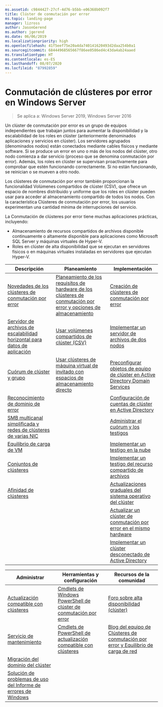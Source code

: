 ```yaml
---
ms.assetid: c9844427-27cf-4d76-b5bb-e06368b092f7
title: Clúster de conmutación por error
ms.topic: landing-page
manager: lizross
author: JasonGerend
ms.author: jgerend
ms.date: 06/06/2019
ms.localizationpriority: high
ms.openlocfilehash: 41f5eef75e20a4da740141620493d2daa254b0a1
ms.sourcegitcommit: 68444968565667f86ee0586ed4c43da4ab24aaed
ms.translationtype: HT
ms.contentlocale: es-ES
ms.lasthandoff: 08/07/2020
ms.locfileid: "87992859"
---
```

# <a name="failover-clustering-in-windows-server"></a>Conmutación de clústeres por error en Windows Server

> Se aplica a: Windows Server 2019, Windows Server 2016

Un clúster de conmutación por error es un grupo de equipos independientes que trabajan juntos para aumentar la disponibilidad y la escalabilidad de los roles en clúster (anteriormente denominados aplicaciones y servicios en clúster). Los servidores agrupados (denominados nodos) están conectados mediante cables físicos y mediante software. Si se produce un error en uno o más de los nodos del clúster, otro nodo comienza a dar servicio (proceso que se denomina conmutación por error). Además, los roles en clúster se supervisan proactivamente para comprobar que estén funcionando correctamente. Si no están funcionando, se reinician o se mueven a otro nodo.

Los clústeres de conmutación por error también proporcionan la funcionalidad Volúmenes compartidos de clúster (CSV), que ofrece un espacio de nombres distribuido y uniforme que los roles en clúster pueden usar para acceder al almacenamiento compartido de todos los nodos. Con la característica Clústeres de conmutación por error, los usuarios experimentan una cantidad mínima de interrupciones del servicio.

La Conmutación de clústeres por error tiene muchas aplicaciones prácticas, incluyendo:

* Almacenamiento de recursos compartidos de archivos disponible continuamente o altamente disponible para aplicaciones como Microsoft SQL Server y máquinas virtuales de Hyper-V.
* Roles en clúster de alta disponibilidad que se ejecutan en servidores físicos o en máquinas virtuales instaladas en servidores que ejecutan Hyper-V.

| **Descripción**                                                               |  **Planeamiento**                          |  **Implementación**       |
| -------------                                                                |  --------------                        | --------------------- |
| [Novedades de los clústeres de conmutación por error](whats-new-in-failover-clustering.md)    | [Planeamiento de los requisitos de hardware de los clústeres de conmutación por error y opciones de almacenamiento](clustering-requirements.md)  | [Creación de clústeres de conmutación por error](create-failover-cluster.md) |
| [Servidor de archivos de escalabilidad horizontal para datos de aplicación](sofs-overview.md)               | [Usar volúmenes compartidos de clúster (CSV)](failover-cluster-csvs.md) | [Implementar un servidor de archivos de dos nodos](deploy-two-node-clustered-file-server.md) |
|  [Cuórum de clúster y grupo](../storage/storage-spaces/understand-quorum.md)   |  [Usar clústeres de máquina virtual de invitado con espacios de almacenamiento directo](../storage/storage-spaces/storage-spaces-direct-in-vm.md)       | [Preconfigurar objetos de equipo de clúster en Active Directory Domain Services](prestage-cluster-adds.md) |
| [Reconocimiento de dominio de error](fault-domains.md)                                 |                                 | [Configuración de cuentas de clúster en Active Directory](configure-ad-accounts.md) |
| [SMB multicanal simplificada y redes de clústeres de varias NIC](smb-multichannel.md) |                       | [Administrar el cuórum y los testigos](manage-cluster-quorum.md) |
| [Equilibrio de carga de VM](vm-load-balancing-overview.md)                         |                             | [Implementar un testigo en la nube](deploy-cloud-witness.md) |
| [Conjuntos de clústeres](../storage/storage-spaces/cluster-sets.md)                  |                             |[Implementar un testigo del recurso compartido de archivos](file-share-witness.md) |
| [Afinidad de clústeres](cluster-affinity.md)                                     |                            | [Actualizaciones graduales del sistema operativo del clúster](cluster-operating-system-rolling-upgrade.md) |
|                                                                             |                            | [Actualizar un clúster de conmutación por error en el mismo hardware](upgrade-option-same-hardware.md) |
|                                                                            |                             | [Implementar un clúster desconectado de Active Directory](/previous-versions/windows/it-pro/windows-server-2012-R2-and-2012/dn265970\(v%3dws.11\))

|**Administrar**  |  **Herramientas y configuración**  |  **Recursos de la comunidad**       |
| ------------- |  -------------- | --------------------- |
| [Actualización compatible con clústeres](cluster-aware-updating.md)    |   [Cmdlets de Windows PowerShell de clúster de conmutación por error](/powershell/module/failoverclusters/?view=win10-ps)      |  [Foro sobre alta disponibilidad (clúster)](https://go.microsoft.com/fwlink/p/?LinkId=230641)       |
|  [Servicio de mantenimiento](health-service-overview.md)   |   [Cmdlets de PowerShell de actualización compatible con clústeres](/powershell/module/clusterawareupdating/?view=win10-ps)      | [Blog del equipo de Clústeres de conmutación por error y Equilibrio de carga de red](https://blogs.msdn.com/b/clustering/)        |
|  [Migración del dominio del clúster](cluster-domain-migration.md)   |         |         |
|  [Solución de problemas de uso del Informe de errores de Windows](troubleshooting-using-wer-reports.md)   |         |         |